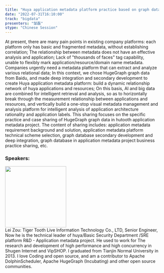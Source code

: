 ```yaml
---
title: "Huya application metadata platform practice based on graph data"
date: "2022-07-31T16:10:00"
track: "bigdata"
presenters: "邹磊"
stype: "Chinese Session"
---
```

At present, there are many pain points in existing company platforms: each platform only has basic and fragmented metadata, without establishing correlation; The relationship between metadata does not have an effective analysis and application; Lack of "thousands of faces" tag capability, unable to flexibly mark application/resource/domain name metadata. Companies urgently need a metadata platform that can extract and analyze various relational data; In this context, we chose HugeGraph graph data from Baidu, and made deep integration and secondary development to create Huya application metadata platform: build a dynamic relationship network of huya applications and resources; On this basis, AI and big data are combined for intelligent retrieval and analysis, so as to horizontally break through the measurement relationship between applications and resources, and vertically build a one-stop visual metadata management and analysis platform for intelligent analysis of application architecture rationality and application labels.
This sharing focuses on the specific practice and case sharing of HugeGraph graph data in hutooth application metadata project. The content of sharing includes: application metadata requirement background and solution, application metadata platform technical scheme selection, graph database secondary development and deep integration, graph database in application metadata project business practice sharing, etc.
 ### Speakers: 
 <img src="images/speaker/1115.png" width="200" /><br>Lei Zou: Tiger Tooth Live Information Technology Co., LTD, Senior Engineer, Now he is the technical leader of huya/Basic Security Department /SRE platform R&D - Application metadata project. He used to work for The research and development of high performance and high concurrency in Shugen Internet and VipSHOP. I graduated from Tianjin Normal University in 2013. I love Coding and open source, and am a contributor to Apache DolphinScheduler, Apache HugeGraph (Incubating) and other open source communities.

 